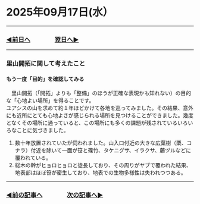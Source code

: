 # 2025年09月17日(水）

---

### [◀️前日へ](https://github.com/yuasys/chatty-journal/blob/main/2025/09/2025-09-16.md)&emsp;&emsp;&emsp;&emsp;[翌日へ▶️](https://github.com/yuasys/chatty-journal/blob/main/2025/09/2025-09-18.md)

---

### 里山開拓に関して考えたこと

#### もう一度「目的」を確認してみる  

　里山開拓（「開拓」よりも「整備」のほうが正確な表現かも知れない）の目的な「心地よい場所」を得ることです。  
 ユアシスの山を求めて約１年ほどかけて各地を巡ってみました。その結果、意外にも近所にとても心地よさが感じられる場所を見つけることができました。幾度となくその場所に通っていると、この場所にも多くの課題が残されているいろいろなことに気づきました。  

1. 数十年放置されていたが伺われました。山入口付近の大きな広葉樹（栗、コナラ）付近を除いて一面が笹と篠竹、タケニグサ、イラクサ、藤ヅルなどに覆われている。
2. 総木の幹がヒョロヒョロと徒長しており、その周りがヤブで覆われた結果、地表部はほぼ笹が密生しており、地表での生物多様性は失われつつある。
 
---

### [◀️前の記事へ](https://github.com/yuasys/chatty-journal/blob/main/2025/09/2025-09-01.md)&emsp;&emsp;&emsp;&emsp;[次の記事へ▶️](https://github.com/yuasys/chatty-journal/blob/main/2025/09/2025-09-29.md)
